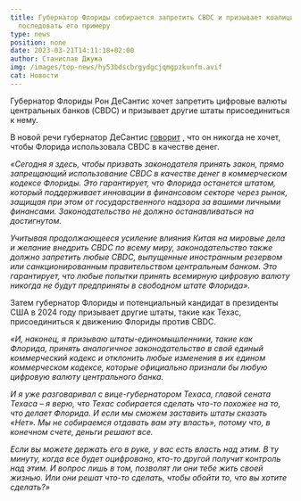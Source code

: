 ```yaml
---
title: Губернатор Флориды собирается запретить CBDC и призывает коалицию штатов
  последовать его примеру
type: news
position: none
date: 2023-03-21T14:11:18+02:00
author: Станислав Джужа
img: /images/top-news/hy53bdscbrgydgcjqmgpzkunfm.avif
cat: Новости
---
```

Губернатор Флориды Рон ДеСантис хочет запретить цифровые валюты центральных банков (CBDC) и призывает другие штаты присоединиться к нему.

В новой речи губернатор ДеСантис [говорит](https://twitter.com/GovRonDeSantis/status/1637818887382396928) , что он никогда не хочет, чтобы Флорида использовала CBDC в качестве денег.

*«Сегодня я здесь, чтобы призвать законодателя принять закон, прямо запрещающий использование CBDC в качестве денег в коммерческом кодексе Флориды. Это гарантирует, что Флорида останется штатом, который поддерживает инновации в финансовом секторе через рынок, защищая при этом от государственного надзора за вашими личными финансами. Законодательство не должно останавливаться на достигнутом.*

*Учитывая продолжающееся усиление влияния Китая на мировые дела и желание внедрить CBDC по всему миру, законодательство также должно запретить любые CBDC, выпущенные иностранным резервом или санкционированным правительством центральным банком. Это гарантирует, что любые попытки принять всемирную цифровую валюту никогда не будут предприняты в свободном штате Флорида».*

Затем губернатор Флориды и потенциальный кандидат в президенты США в 2024 году призывает другие штаты, такие как Техас, присоединиться к движению Флориды против CBDC.

*«И, наконец, я призываю штаты-единомышленники, такие как Флорида, принять аналогичное законодательство в свой единый коммерческий кодекс и отклонить любые изменения в их едином коммерческом кодексе, которые официально признали бы любую цифровую валюту центрального банка.*

*И я уже разговаривал с вице-губернатором Техаса, главой сената Техаса – я верю, что Техас собирается сделать что-то похожее на то, что делает Флорида. И если мы сможем заставить штаты сказать «Нет». Мы не собираемся отдавать вам эту власть», потому что, в конечном счете, деньги решают все.*

*Если вы можете держать его в руке, у вас есть власть над этим. В ту минуту, когда все будет оцифровано, кто-то другой получит контроль над этим. И вопрос лишь в том, позволят ли они тебе жить своей жизнью. Или они решат что-то сделать, чтобы обойти то, что вы хотите сделать?»*